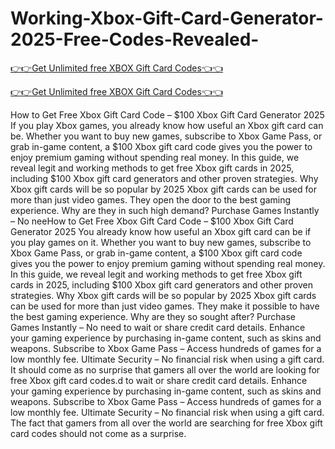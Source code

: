 # Working-Xbox-Gift-Card-Generator-2025-Free-Codes-Revealed-

[👉👉Get Unlimited free XBOX Gift Card Codes👈👈](https://md.abdulmanik.com/xbox1/)

[👉👉Get Unlimited free XBOX Gift Card Codes👈👈](https://md.abdulmanik.com/xbox1/)

How to Get Free Xbox Gift Card Code – $100 Xbox Gift Card Generator 2025
 If you play Xbox games, you already know how useful an Xbox gift card can be. Whether you want to buy new games, subscribe to Xbox Game Pass, or grab in-game content, a $100 Xbox gift card code gives you the power to enjoy premium gaming without spending real money.    In this guide, we reveal legit and working methods to get free Xbox gift cards in 2025, including $100 Xbox gift card generators and other proven strategies.
 Why Xbox gift cards will be so popular by 2025 Xbox gift cards can be used for more than just video games.  They open the door to the best gaming experience. Why are they in such high demand?   Purchase Games Instantly – No neeHow to Get Free Xbox Gift Card Code – $100 Xbox Gift Card Generator 2025
 You already know how useful an Xbox gift card can be if you play games on it. Whether you want to buy new games, subscribe to Xbox Game Pass, or grab in-game content, a $100 Xbox gift card code gives you the power to enjoy premium gaming without spending real money.     In this guide, we reveal legit and working methods to get free Xbox gift cards in 2025, including $100 Xbox gift card generators and other proven strategies.
 Why Xbox gift cards will be so popular by 2025 Xbox gift cards can be used for more than just video games.   They make it possible to have the best gaming experience. Why are they so sought after? Purchase Games Instantly – No need to wait or share credit card details.
 Enhance your gaming experience by purchasing in-game content, such as skins and weapons.   Subscribe to Xbox Game Pass – Access hundreds of games for a low monthly fee.
 Ultimate Security – No financial risk when using a gift card.
 It should come as no surprise that gamers all over the world are looking for free Xbox gift card codes.d to wait or share credit card details.
 Enhance your gaming experience by purchasing in-game content, such as skins and weapons.  Subscribe to Xbox Game Pass – Access hundreds of games for a low monthly fee.
 Ultimate Security – No financial risk when using a gift card.
 The fact that gamers from all over the world are searching for free Xbox gift card codes should not come as a surprise.
